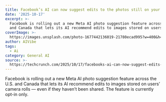 ```yaml
---
title: Facebook’s AI can now suggest edits to the photos still on your phone
date: '2025-10-17'
excerpt: >-
  Facebook is rolling out a new Meta AI photo suggestion feature across the U.S.
  and Canada that lets its AI recommend edits to images stored on users’...
coverImage: >-
  https://images.unsplash.com/photo-1677442136019-21780ecad995?w=400&h=200&fit=crop&auto=format
author: AIVibe
tags:
  - Ai
category: General AI
source: >-
  https://techcrunch.com/2025/10/17/facebooks-ai-can-now-suggest-edits-to-the-photos-still-on-your-phone/
---
```

Facebook is rolling out a new Meta AI photo suggestion feature across the U.S. and Canada that lets its AI recommend edits to images stored on users’ camera rolls — even if they haven’t been shared. The feature is currently opt-in only. 
